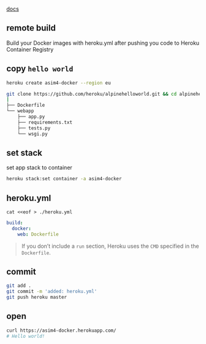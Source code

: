 [docs](https://devcenter.heroku.com/articles/build-docker-images-heroku-yml)

## remote build
Build your Docker images with heroku.yml after 
pushing you code to Heroku Container Registry


## copy `hello world`
```bash
heroku create asim4-docker --region eu

git clone https://github.com/heroku/alpinehelloworld.git && cd alpinehelloworld
|
├── Dockerfile
└── webapp
    ├── app.py
    ├── requirements.txt
    ├── tests.py
    └── wsgi.py
```


## set stack
set app stack to container
```bash
heroku stack:set container -a asim4-docker
```


## heroku.yml
`cat <<eof > ./heroku.yml`
```yaml
build:
  docker:
    web: Dockerfile
```
> If you don’t include a `run` section,
> Heroku uses the `CMD` specified in the `Dockerfile`.



## commit
```bash
git add .
git commit -m 'added: heroku.yml'
git push heroku master
```


## open
```bash
curl https://asim4-docker.herokuapp.com/
# Hello world!
```
